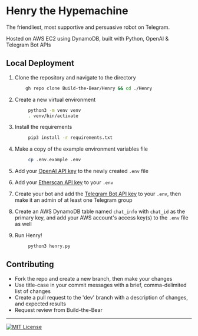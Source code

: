 
# Henry the Hypemachine
The friendliest, most supportive and persuasive robot on Telegram.

Hosted on AWS EC2 using DynamoDB, built with Python, OpenAI & Telegram Bot APIs

## Local Deployment
1. Clone the repository and navigate to the directory

   ```bash
       gh repo clone Build-the-Bear/Henry && cd ./Henry
   ```

2. Create a new virtual environment

   ```bash
        python3 -m venv venv
        . venv/bin/activate
   ```

3. Install the requirements

   ```bash
        pip3 install -r requirements.txt
   ```

4. Make a copy of the example environment variables file

   ```bash
        cp .env.example .env
   ```

5. Add your [OpenAI API key](https://beta.openai.com/account/api-keys) to the newly created `.env` file


6. Add your [Etherscan API key](https://etherscan.io/apis) to your `.env`


7. Create your bot and add the [Telegram Bot API key](https://core.telegram.org/bots) to your `.env`, then make it an admin of at least one Telegram group


8. Create an AWS DynamoDB table named `chat_info` with `chat_id` as the primary key, and add your AWS account's access key(s) to the `.env` file as well


9. Run Henry!

   ```bash
        python3 henry.py
   ```

## Contributing

- Fork the repo and create a new branch, then make your changes
- Use title-case in your commit messages with a brief, comma-delimited list of changes
- Create a pull request to the 'dev' branch with a description of changes, and expected results
- Request review from Build-the-Bear

<hr>

[![MIT License](https://img.shields.io/badge/License-GNU%20General%20Public%20License%20v3.0-orange)](https://choosealicense.com/licenses/gpl-3.0/)

